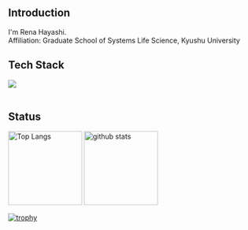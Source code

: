 ## Introduction
I'm Rena Hayashi. <br />
Affiliation: Graduate School of Systems Life Science, Kyushu University<br />

## Tech Stack
<img src="https://skillicons.dev/icons?i=html,css,cs,py,r,rails,ruby,github,vscode,discord,gmail" /> <br/><br/>

## Status
<p align="left"> 
  <img alt="Top Langs" height="150px" src="https://github-readme-stats.vercel.app/api/top-langs/?username=RenaHayashi&layout=compact&count_private=true&show_icons=true" />
  <img alt="github stats" height="150px" src="https://github-readme-stats.vercel.app/api?username=RenaHayashi&count_private=true&show_icons=true&show_icons=true" />
</p>

[![trophy](https://github-profile-trophy.vercel.app/?username=RenaHayashi&column=9)](https://github.com/RenaHayashi/github-profile-trophy)
<!--
**RenaHayashi/RenaHayashi** is a ✨ _special_ ✨ repository because its `README.md` (this file) appears on your GitHub profile.

Here are some ideas to get you started:

- 🔭 I’m currently working on ...
- 🌱 I’m currently learning ...
- 👯 I’m looking to collaborate on ...
- 🤔 I’m looking for help with ...
- 💬 Ask me about ...
- 📫 How to reach me: ...
- 😄 Pronouns: ...
- ⚡ Fun fact: ...
-->
